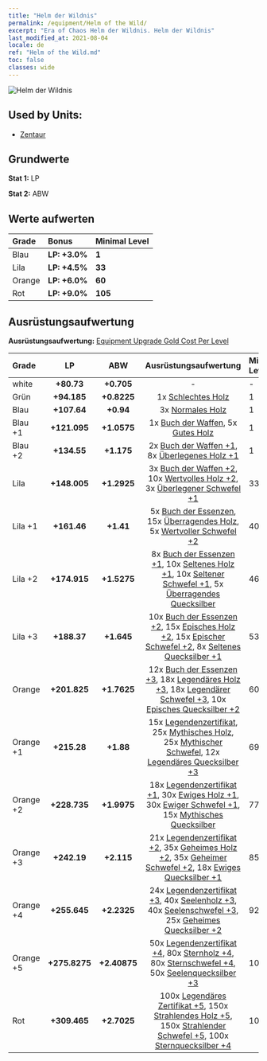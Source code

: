 ```yaml
---
title: "Helm der Wildnis"
permalink: /equipment/Helm of the Wild/
excerpt: "Era of Chaos Helm der Wildnis. Helm der Wildnis"
last_modified_at: 2021-08-04
locale: de
ref: "Helm of the Wild.md"
toc: false
classes: wide
---
```


  ![Helm der Wildnis](/images/e/e_2012.png)

## Used by Units:

* [Zentaur](/de/units/Centaur/) 


## Grundwerte
 **Stat 1:** LP

 **Stat 2:** ABW

## Werte aufwerten

  |     Grade    |   Bonus | Minimal Level | 
  |:-------------|:--------|:--------------| 
  | Blau | **LP: +3.0%** | **1** | 
  | Lila | **LP: +4.5%** | **33** | 
  | Orange | **LP: +6.0%** | **60** | 
  | Rot | **LP: +9.0%** | **105** | 


## Ausrüstungsaufwertung
 **Ausrüstungsaufwertung:** [Equipment Upgrade Gold Cost Per Level](/equipment/EquipmentUpgradeCostPerLevel/) 

  |          Grade      | LP | ABW | Ausrüstungsaufwertung | Minimal Level |
  |:--------------------|:---------:|:---------:|:----------------:|:--------------|
  | white | **+80.73** | **+0.705** | - | - |
  | Grün | **+94.185** | **+0.8225** | 1x [Schlechtes Holz](/ItemsDE/mat_1/) | 1 |
  | Blau | **+107.64** | **+0.94** | 3x [Normales Holz](/ItemsDE/mat_7/) | 1 |
  | Blau +1 | **+121.095** | **+1.0575** | 1x [Buch der Waffen](/ItemsDE/mat_18/), 5x [Gutes Holz](/ItemsDE/mat_13/) | 1 |
  | Blau +2 | **+134.55** | **+1.175** | 2x [Buch der Waffen +1](/ItemsDE/mat_25/), 8x [Überlegenes Holz +1](/ItemsDE/mat_20/) | 1 |
  | Lila | **+148.005** | **+1.2925** | 3x [Buch der Waffen +2](/ItemsDE/mat_32/), 10x [Wertvolles Holz +2](/ItemsDE/mat_27/), 3x [Überlegener Schwefel +1](/ItemsDE/mat_22/) | 33 |
  | Lila +1 | **+161.46** | **+1.41** | 5x [Buch der Essenzen](/ItemsDE/mat_39/), 15x [Überragendes Holz](/ItemsDE/mat_34/), 5x [Wertvoller Schwefel +2](/ItemsDE/mat_29/) | 40 |
  | Lila +2 | **+174.915** | **+1.5275** | 8x [Buch der Essenzen +1](/ItemsDE/mat_46/), 10x [Seltenes Holz +1](/ItemsDE/mat_41/), 10x [Seltener Schwefel +1](/ItemsDE/mat_43/), 5x [Überragendes Quecksilber](/ItemsDE/mat_35/) | 46 |
  | Lila +3 | **+188.37** | **+1.645** | 10x [Buch der Essenzen +2](/ItemsDE/mat_53/), 15x [Episches Holz +2](/ItemsDE/mat_48/), 15x [Epischer Schwefel +2](/ItemsDE/mat_50/), 8x [Seltenes Quecksilber +1](/ItemsDE/mat_42/) | 53 |
  | Orange | **+201.825** | **+1.7625** | 12x [Buch der Essenzen +3](/ItemsDE/mat_60/), 18x [Legendäres Holz +3](/ItemsDE/mat_55/), 18x [Legendärer Schwefel +3](/ItemsDE/mat_57/), 10x [Episches Quecksilber +2](/ItemsDE/mat_49/) | 60 |
  | Orange +1 | **+215.28** | **+1.88** | 15x [Legendenzertifikat](/ItemsDE/mat_67/), 25x [Mythisches Holz](/ItemsDE/mat_62/), 25x [Mythischer Schwefel](/ItemsDE/mat_64/), 12x [Legendäres Quecksilber +3](/ItemsDE/mat_56/) | 69 |
  | Orange +2 | **+228.735** | **+1.9975** | 18x [Legendenzertifikat +1](/ItemsDE/mat_74/), 30x [Ewiges Holz +1](/ItemsDE/mat_69/), 30x [Ewiger Schwefel +1](/ItemsDE/mat_71/), 15x [Mythisches Quecksilber](/ItemsDE/mat_63/) | 77 |
  | Orange +3 | **+242.19** | **+2.115** | 21x [Legendenzertifikat +2](/ItemsDE/mat_81/), 35x [Geheimes Holz +2](/ItemsDE/mat_76/), 35x [Geheimer Schwefel +2](/ItemsDE/mat_78/), 18x [Ewiges Quecksilber +1](/ItemsDE/mat_70/) | 85 |
  | Orange +4 | **+255.645** | **+2.2325** | 24x [Legendenzertifikat +3](/ItemsDE/mat_88/), 40x [Seelenholz +3](/ItemsDE/mat_83/), 40x [Seelenschwefel +3](/ItemsDE/mat_85/), 25x [Geheimes Quecksilber +2](/ItemsDE/mat_77/) | 92 |
  | Orange +5 | **+275.8275** | **+2.40875** | 50x [Legendenzertifikat +4](/ItemsDE/mat_95/), 80x [Sternholz +4](/ItemsDE/mat_90/), 80x [Sternschwefel +4](/ItemsDE/mat_92/), 50x [Seelenquecksilber +3](/ItemsDE/mat_84/) | 100 |
  | Rot | **+309.465** | **+2.7025** | 100x [Legendäres Zertifikat +5](/ItemsDE/mat_102/), 150x [Strahlendes Holz +5](/ItemsDE/mat_97/), 150x [Strahlender Schwefel +5](/ItemsDE/mat_99/), 100x [Sternquecksilber +4](/ItemsDE/mat_91/) | 105 |

